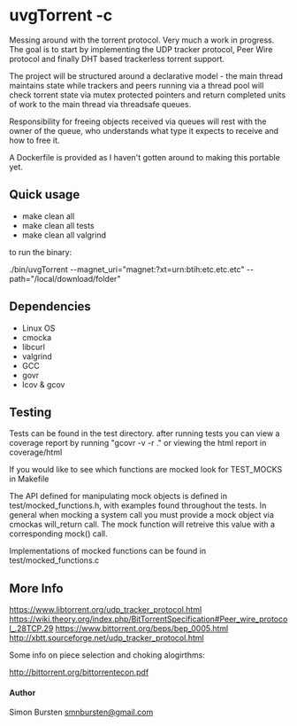 # uvgTorrent -c

Messing around with the torrent protocol. Very much a work in progress. The goal is to start by implementing the UDP tracker protocol, Peer Wire protocol and finally DHT based trackerless torrent support.

The project will be structured around a declarative model - the main thread maintains state while trackers and peers running via a thread pool will check torrent state via mutex protected pointers and return completed units of work to the main thread via threadsafe queues. 

Responsibility for freeing objects received via queues will rest with the owner of the queue, who understands what type it expects to receive and how to free it.

A Dockerfile is provided as I haven't gotten around to making this portable yet.
## Quick usage

* make clean all
* make clean all tests
* make clean all valgrind

to run the binary:

./bin/uvgTorrent --magnet_uri="magnet:?xt=urn:btih:etc.etc.etc" --path="/local/download/folder"

## Dependencies

- Linux OS
- cmocka
- libcurl
- valgrind
- GCC
- govr
- lcov & gcov

## Testing
Tests can be found in the test directory. after running tests you can view a coverage report by running "gcovr -v -r ." or viewing the html report in coverage/html

If you would like to see which functions are mocked look for TEST_MOCKS in Makefile

The API defined for manipulating mock objects is defined in test/mocked_functions.h, with examples found throughout the tests. In general when mocking a system call you must provide a mock object via cmockas will_return call. The mock function will retreive this value with a corresponding mock() call. 

Implementations of mocked functions can be found in test/mocked_functions.c


## More Info

https://www.libtorrent.org/udp_tracker_protocol.html
https://wiki.theory.org/index.php/BitTorrentSpecification#Peer_wire_protocol_.28TCP.29
https://www.bittorrent.org/beps/bep_0005.html
http://xbtt.sourceforge.net/udp_tracker_protocol.html

Some info on piece selection and choking alogirthms:

http://bittorrent.org/bittorrentecon.pdf


#### Author

Simon Bursten <smnbursten@gmail.com>
